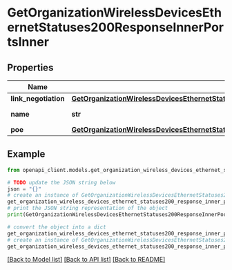 # GetOrganizationWirelessDevicesEthernetStatuses200ResponseInnerPortsInner


## Properties

Name | Type | Description | Notes
------------ | ------------- | ------------- | -------------
**link_negotiation** | [**GetOrganizationWirelessDevicesEthernetStatuses200ResponseInnerPortsInnerLinkNegotiation**](GetOrganizationWirelessDevicesEthernetStatuses200ResponseInnerPortsInnerLinkNegotiation.md) |  | [optional] 
**name** | **str** | Label of the port | [optional] 
**poe** | [**GetOrganizationWirelessDevicesEthernetStatuses200ResponseInnerPortsInnerPoe**](GetOrganizationWirelessDevicesEthernetStatuses200ResponseInnerPortsInnerPoe.md) |  | [optional] 

## Example

```python
from openapi_client.models.get_organization_wireless_devices_ethernet_statuses200_response_inner_ports_inner import GetOrganizationWirelessDevicesEthernetStatuses200ResponseInnerPortsInner

# TODO update the JSON string below
json = "{}"
# create an instance of GetOrganizationWirelessDevicesEthernetStatuses200ResponseInnerPortsInner from a JSON string
get_organization_wireless_devices_ethernet_statuses200_response_inner_ports_inner_instance = GetOrganizationWirelessDevicesEthernetStatuses200ResponseInnerPortsInner.from_json(json)
# print the JSON string representation of the object
print(GetOrganizationWirelessDevicesEthernetStatuses200ResponseInnerPortsInner.to_json())

# convert the object into a dict
get_organization_wireless_devices_ethernet_statuses200_response_inner_ports_inner_dict = get_organization_wireless_devices_ethernet_statuses200_response_inner_ports_inner_instance.to_dict()
# create an instance of GetOrganizationWirelessDevicesEthernetStatuses200ResponseInnerPortsInner from a dict
get_organization_wireless_devices_ethernet_statuses200_response_inner_ports_inner_from_dict = GetOrganizationWirelessDevicesEthernetStatuses200ResponseInnerPortsInner.from_dict(get_organization_wireless_devices_ethernet_statuses200_response_inner_ports_inner_dict)
```
[[Back to Model list]](../README.md#documentation-for-models) [[Back to API list]](../README.md#documentation-for-api-endpoints) [[Back to README]](../README.md)


